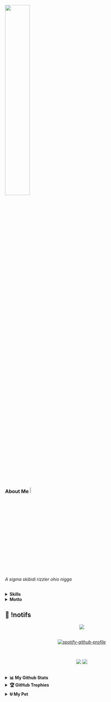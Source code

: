 
<!-- <p align="center">
<img src="https://capsule-render.vercel.app/api?type=waving&height=100&color=gradient&reversal=true"/> </p>  -->

<!--<img src="https://media.giphy.com/media/odKUQFwZfsGRI5ctD7/giphy.gif" width="200" height="200" alt="Pikachu GIF"/></a>

![Profile Image](https://github.com/osiristape/osiristape/blob/main/profile_gitbug_optimized.png) -->
<img src="https://github.com/ingineous/ingineous/blob/main/kurumi.gif" height="40%" width="40%"/>

### About Me <img src="https://media.tenor.com/uUNcnHwYJQEAAAAj/running-pikachu-transparent-snivee.gif" height="7%" width="7%"/>
<h6> A sigma skibidi rizzler ohio nigga </h6>




<details>
<summary><b>Skills</b></summary>
<div>

[![My Skills](https://skillicons.dev/icons?i=html,css,js,react,nextjs,nodejs,linux,arch)](https://skillicons.dev)

</div>
   
<summary><b>Learning</b></summary>
<div>
  
[![Learning](https://skillicons.dev/icons?i=rust,dart,flutter,nix,neovim)](https://skillicons.dev)
  
</div>
</details>

</details>
<details>
  <summary><b>Motto</b></summary>
<div>

- **"momento mori"**
  
</div>
</details>

## 🍿 !notifs 
<h6 align="center">
  <img src="https://count.getloli.com/get/@ingineous?theme=rule34"  />
</h6>


<h6 align="center">


<div styles="display: flex; flex-direction: column">


[![spotify-github-profile](https://spotify-github-profile.kittinanx.com/api/view?uid=shf14ytn9hq7cmb4znjskxwr3&cover_image=false&theme=default&background_color=121212&&show_offline=false&background_color=121212&interchange=true&bar_color_cover=true)](https://spotify-github-profile.kittinanx.com/api/view?uid=shf14ytn9hq7cmb4znjskxwr3&redirect=true)

<br/>
<br/>


  <a href="https://github.com/ingineous">
  <img src="https://img.shields.io/badge/github-%2324292e.svg?&style=for-the-badge&logo=github&logoColor=white alt=github style="margin-bottom: 5px;" /></a> 
  <a href="https://x.com/ingineouss">
  <img src="https://img.shields.io/badge/Twitter-%23000000.svg?&style=for-the-badge&logo=x&logoColor=white alt=instagram style="margin-bottom: 5px;" /></a>

  
</div>


</h6>

##



<details>
  <summary><b>📊 My Github Stats</b></summary>

<h6 align="center">

  <img src="https://gh-readme-profile.vercel.app/api?username=ingineous&theme=neon-dark&border_width=0&border_radius=15.2&hide_border=true">

</h6>
</details>


<details>
  <summary><b>🏆 GitHub Trophies</b></summary>

<div align="center">
  
![](https://github-profile-trophy.vercel.app/?username=ingineous&theme=onedark&no-frame=true&no-bg=true&margin-w=4)

</div>
</details>

<details>
  <summary><b>⛎ My Pet</b></summary>

<div align="center">
<picture>
  <source media="(prefers-color-scheme: dark)" srcset="https://raw.githubusercontent.com/ingineous/ingineous/output/github-contribution-grid-snake-dark.svg">
  <source media="(prefers-color-scheme: light)" srcset="https://raw.githubusercontent.com/ingineous/ingineous/output/github-contribution-grid-snake.svg">
  <img alt="github contribution grid snake animation" src="https://raw.githubusercontent.com/ingineous/ingineous/output/github-contribution-grid-snake.svg">
</picture>
</div>
</details>
<!--
### 
<div align="center">
</div>
### 💤
<p align="center"> 
<img title="testing" alt="memes" width="70%" height="70%" src="imginsert.png"/> --> 
<!--<img src="https://capsule-render.vercel.app/api?type=waving&height=100&color=gradient&reversal=false&section=footer"/>-->
</p>


